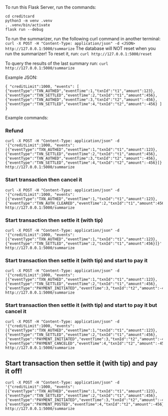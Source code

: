 To run this Flask Server, run the commands:

```
cd creditcard
python3 -m venv .venv
. .venv/bin/activate
flask run --debug
```

To run the summarizer, run the following curl command in another terminal:
`curl -X POST -H "Content-Type: application/json" -d <JSON> http://127.0.0.1:5000/summarize`
The database will NOT reset when you run the summarizer! 
To reset it, run:
`curl http://127.0.0.1:5000/reset`

To query the results of the last summary run:
`curl http://127.0.0.1:5000/summarize`

Example JSON:

`{
    "creditLimit":1000,
    "events":
        [
            {"eventType":"TXN_AUTHED","eventTime":1,"txnId":"t1","amount":123},
            {"eventType":"TXN_SETTLED","eventTime":2,"txnId":"t1","amount":456},
            {"eventType":"TXN_AUTHED","eventTime":3,"txnId":"t2","amount":-456},
            {"eventType":"TXN_SETTLED","eventTime":4,"txnId":"t2","amount":-456}
        ]
}`

Example commands:
### Refund
```
curl -X POST -H "Content-Type: application/json" -d '{"creditLimit":1000, "events": [{"eventType":"TXN_AUTHED","eventTime":1,"txnId":"t1","amount":123},{"eventType":"TXN_SETTLED","eventTime":2,"txnId":"t1","amount":456},{"eventType":"TXN_AUTHED","eventTime":3,"txnId":"t2","amount":-456},{"eventType":"TXN_SETTLED","eventTime":4,"txnId":"t2","amount":-456}]}' http://127.0.0.1:5000/summarize
```
### Start transaction then cancel it
```
curl -X POST -H "Content-Type: application/json" -d '{"creditLimit":1000, "events": [{"eventType":"TXN_AUTHED","eventTime":1,"txnId":"t1","amount":123},{"eventType":"TXN_AUTH_CLEARED","eventTime":2,"txnId":"t1","amount":456}]}' http://127.0.0.1:5000/summarize
```
### Start transaction then settle it (with tip)
```
curl -X POST -H "Content-Type: application/json" -d '{"creditLimit":1000, "events": [{"eventType":"TXN_AUTHED","eventTime":1,"txnId":"t1","amount":123},{"eventType":"TXN_SETTLED","eventTime":2,"txnId":"t1","amount":456}]}' http://127.0.0.1:5000/summarize
```

### Start transaction then settle it (with tip) and start to pay it
```
curl -X POST -H "Content-Type: application/json" -d '{"creditLimit":1000, "events": [{"eventType":"TXN_AUTHED","eventTime":1,"txnId":"t1","amount":123},{"eventType":"TXN_SETTLED","eventTime":2,"txnId":"t1","amount":456},{"eventType":"PAYMENT_INITIATED","eventTime":3,"txnId":"t2","amount":-456}]}' http://127.0.0.1:5000/summarize
```

### Start transaction then settle it (with tip) and start to pay it but cancel it
```
curl -X POST -H "Content-Type: application/json" -d '{"creditLimit":1000, "events": [{"eventType":"TXN_AUTHED","eventTime":1,"txnId":"t1","amount":123},{"eventType":"TXN_SETTLED","eventTime":2,"txnId":"t1","amount":456},{"eventType":"PAYMENT_INITIATED","eventTime":3,"txnId":"t2","amount":-456},{"eventType":"PAYMENT_CANCELED","eventTime":4,"txnId":"t2","amount":-456}]}' http://127.0.0.1:5000/summarize
```

## Start transaction then settle it (with tip) and pay it off!
```
curl -X POST -H "Content-Type: application/json" -d '{"creditLimit":1000, "events": [{"eventType":"TXN_AUTHED","eventTime":1,"txnId":"t1","amount":123},{"eventType":"TXN_SETTLED","eventTime":2,"txnId":"t1","amount":456},{"eventType":"PAYMENT_INITIATED","eventTime":3,"txnId":"t2","amount":-456},{"eventType":"PAYMENT_POSTED","eventTime":4,"txnId":"t2","amount":-456}]}' http://127.0.0.1:5000/summarize
```